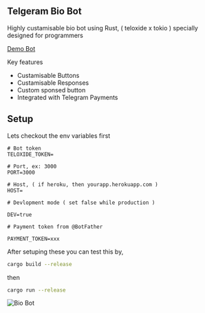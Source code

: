 ## Telgeram Bio Bot

Highly custamisable bio bot using Rust, ( teloxide x tokio ) specially designed for programmers

[Demo Bot](https://telegram.dog/coswatbot)

Key features

- Custamisable Buttons
- Custamisable Responses
- Custom sponsed button
- Integrated with Telegram Payments

## Setup

Lets checkout the env variables first

```.env
# Bot token
TELOXIDE_TOKEN=

# Port, ex: 3000
PORT=3000

# Host, ( if heroku, then yourapp.herokuapp.com )
HOST=

# Devlopment mode ( set false while production )

DEV=true

# Payment token from @BotFather

PAYMENT_TOKEN=xxx
```

After setuping these you can test this by, 

```bash
cargo build --release
```

then 

```bash
cargo run --release
```

![Bio Bot](https://github-production-user-asset-6210df.s3.amazonaws.com/97345827/263542767-4d1e78a0-315a-4f1c-a94c-20a0416c24ae.jpg)